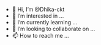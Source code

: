 - 👋 Hi, I’m @Dhika-ckt
- 👀 I’m interested in ...
- 🌱 I’m currently learning ...
- 💞️ I’m looking to collaborate on ...
- 📫 How to reach me ...

<!---
Dhika-ckt/Dhika-ckt is a ✨ special ✨ repository because its `README.md` (this file) appears on your GitHub profile.
You can click the Preview link to take a look at your changes.
--->
